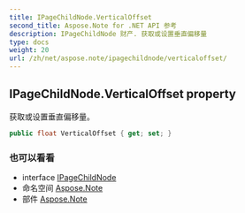 ```yaml
---
title: IPageChildNode.VerticalOffset
second_title: Aspose.Note for .NET API 参考
description: IPageChildNode 财产. 获取或设置垂直偏移量
type: docs
weight: 20
url: /zh/net/aspose.note/ipagechildnode/verticaloffset/
---
```

## IPageChildNode.VerticalOffset property

获取或设置垂直偏移量。

```csharp
public float VerticalOffset { get; set; }
```

### 也可以看看

* interface [IPageChildNode](../)
* 命名空间 [Aspose.Note](../../ipagechildnode/)
* 部件 [Aspose.Note](../../../)


